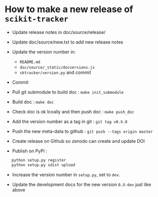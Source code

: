 # How to make a new release of `scikit-tracker`

- Update release notes in doc/source/release/
- Update doc/source/new.txt to add new release notes

- Update the version number in:
    - `README.md`
    - `doc/source/_static/docversions.js`
    - `sktracker/version.py` and commit

- Commit

- Pull git submodule to build doc : `make init_submodule`
- Build doc : `make doc`

- Check doc is ok lcoally and then push doc : `make push_doc`

- Add the version number as a tag in git : `git tag v0.X.0`
- Push the new meta-data to github : `git push --tags origin master`

- Create release on Github so zenodo can create and update DOI

- Publish on PyPi :

```sh
   python setup.py register
   python setup.py sdist upload
```

- Increase the version number in `setup.py`, set to `dev`.

- Update the development docs for the new version `0.X-dev` just like above
